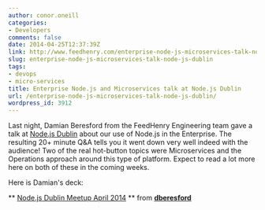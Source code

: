 ```yaml
---
author: conor.oneill
categories:
- Developers
comments: false
date: 2014-04-25T12:37:39Z
link: http://www.feedhenry.com/enterprise-node-js-microservices-talk-node-js-dublin/
slug: enterprise-node-js-microservices-talk-node-js-dublin
tags:
- devops
- micro-services
title: Enterprise Node.js and Microservices talk at Node.js Dublin
url: /enterprise-node-js-microservices-talk-node-js-dublin/
wordpress_id: 3912
---
```


Last night, Damian Beresford from the FeedHenry Engineering team gave a talk at [Node.js Dublin](http://www.nodejsdublin.com/) about our use of Node.js in the Enterprise. The resulting 20+ minute Q&A tells you it went down very well indeed with the audience! Two of the real hot-button topics were Microservices and the Operations approach around this type of platform. Expect to read a lot more here on both of these in the coming weeks.

Here is Damian's deck:



** [Node.js Dublin Meetup April 2014](https://www.slideshare.net/dberesford/nodejs-dublin-meetup-april2014) ** from **[dberesford](http://www.slideshare.net/dberesford)**
